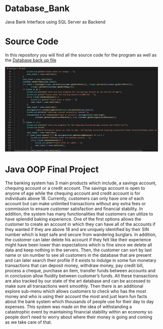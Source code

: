# Database_Bank
Java Bank Interface using SQL Server as Backend
# Source Code
In this repository you will find all the source code for the program as well as the <a href='Bank_Database.bak'>Database back up file</a>

<img src = code.png>

# Java OOP Final Project
The banking system has 3 main products which include, a savings account, chequing account or
a credit account. The savings account is open to anyone of age while the chequing account and
credit account is for individuals above 18. Currently, customers can only have one of each
account but can make unlimited transactions without any extra fees or commission to ensure
customer satisfaction and financial stability. In addition, the system has many functionalities that
customers can utilize to have splendid baking experience.
One of the first options allows the customer to create an account in which they can have all of
the accounts if they wanted if they are above 18 and are uniquely identified by their SIN number
which is kept safe and secure from wandering burglars. In addition, the customer can later delete
his account if they felt like their experience might have been lower than expectations which is
fine since we delete all data and keep nothing in the servers. Then, the customer can sort by last
name or sin number to see all customers in the database that are present and can later search their
profile if it exists to indulge in some fun monetary transactions that can deposit money, withdraw
money, pay credit bill, process a cheque, purchase an item, transfer funds between accounts and
in conclusion allow fluidity between customer’s funds. All these transactions are also tracked by
our state of the art database and can be accessed to make sure all transactions went smoothly.
Then there is an additional explore sub-menu which allows customers to check who has the most
money and who is using their account the most and just learn fun facts about the bank system
which thousands of people use for their day to day expenses. This system was made on the idea
of withstanding a catastrophic event by maintaining financial stability within an economy so
people don’t need to worry about where their money is going and coming as we take care of that.